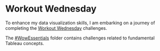 # Workout Wednesday

To enhance my data visualization skills, I am embarking on a journey of completing the [Workout Wednesday](https://workout-wednesday.com/) challenges.

The [#WowEssentials](https://github.com/chanronnie/Tableau/tree/main/WorkoutWednesday/%23WowEssentials) folder contains challenges related to fundamental Tableau concepts.
